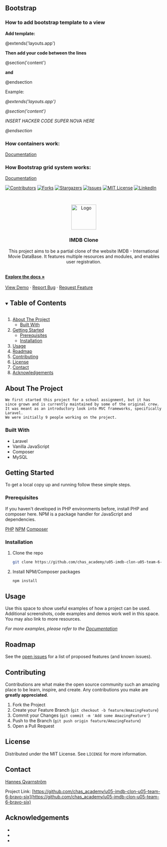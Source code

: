 <h2>Bootstrap</h2>
<h3>How to add bootstrap template to a view</h3>
<p><b>Add template:</b></p>
<p>@extends('layouts.app')</p>
<p><b>Then add your code between the lines</b></p>
<p>@section('content')</p>
<p><b>and</b></p>
<p>@endsection</p>
<p>Example:</p>
<p><i>@extends('layouts.app')</i></p>
<p><i>@section('content')</i></p>

<p><i>INSERT HACKER CODE SUPER NOVA HERE</i></p>

<p><i>@endsection</i></p>

<h3>How containers work:</h3>
<a href="https://getbootstrap.com/docs/5.0/layout/containers/">Documentation</a>

<h3>How Bootstrap grid system works:</h3>
<a href="https://getbootstrap.com/docs/4.0/layout/grid/">Documentation</a>


<!--
*** Thanks for checking out the Best-README-Template. If you have a suggestion
*** that would make this better, please fork the repo and create a pull request
*** or simply open an issue with the tag "enhancement".
*** Thanks again! Now go create something AMAZING! :D
***
***
***IMDB Clone
*** To avoid retyping too much info. Do a search and replace for the following:
*** github_username, repo_name, twitter_handle, email, project_title, project_description
-->



<!-- PROJECT SHIELDS -->
<!--
*** I'm using markdown "reference style" links for readability.
*** Reference links are enclosed in brackets [ ] instead of parentheses ( ).
*** See the bottom of this document for the declaration of the reference variables
*** for contributors-url, forks-url, etc. This is an optional, concise syntax you may use.
*** https://www.markdownguide.org/basic-syntax/#reference-style-links
-->
[![Contributors][contributors-shield]][contributors-url]
[![Forks][forks-shield]][forks-url]
[![Stargazers][stars-shield]][stars-url]
[![Issues][issues-shield]][issues-url]
[![MIT License][license-shield]][license-url]
[![LinkedIn][linkedin-shield]][linkedin-url]



<!-- PROJECT LOGO -->
<br />
<p align="center">
  <a href="https://github.com/chas_academy/u05-imdb-clon-u05-team-6-bravo-six">
    <img src="images/logo.png" alt="Logo" width="80" height="80">
  </a>

  <h3 align="center">IMDB Clone</h3>

  <p align="center">
    This project aims to be a partial clone of the website IMDB - International Movie DataBase.
    It features multiple resources and modules, and enables user registration.
    

  </p>
</p>
    <br />
    <a href="https://github.com/chas_academy/u05-imdb-clon-u05-team-6-bravo-six"><strong>Explore the docs »</strong></a>
    <br />
    <br />
    <a href="https://github.com/chas_academy/u05-imdb-clon-u05-team-6-bravo-six">View Demo</a>
    ·
    <a href="https://github.com/chas_academy/u05-imdb-clon-u05-team-6-bravo-six/issues">Report Bug</a>
    ·
    <a href="https://github.com/chas_academy/u05-imdb-clon-u05-team-6-bravo-six/issues">Request Feature</a>


<!-- TABLE OF CONTENTS -->
<details open="open">
  <summary><h2 style="display: inline-block">Table of Contents</h2></summary>
  <ol>
    <li>
      <a href="#about-the-project">About The Project</a>
      <ul>
        <li><a href="#built-with">Built With</a></li>
      </ul>
    </li>
    <li>
      <a href="#getting-started">Getting Started</a>
      <ul>
        <li><a href="#prerequisites">Prerequisites</a></li>
        <li><a href="#installation">Installation</a></li>
      </ul>
    </li>
    <li><a href="#usage">Usage</a></li>
    <li><a href="#roadmap">Roadmap</a></li>
    <li><a href="#contributing">Contributing</a></li>
    <li><a href="#license">License</a></li>
    <li><a href="#contact">Contact</a></li>
    <li><a href="#acknowledgements">Acknowledgements</a></li>
  </ol>
</details>



<!-- ABOUT THE PROJECT -->
## About The Project

    We first started this project for a school assignment, but it has since grown and is currently maintained by some of the original crew.
    It was meant as an introductory look into MVC frameworks, specifically Laravel.
    We were initially 9 people working on the project.
    
### Built With

- Laravel
- Vanilla JavaScript
- Composer
- MySQL



<!-- GETTING STARTED -->
## Getting Started

To get a local copy up and running follow these simple steps.

### Prerequisites
If you haven't developed in PHP environments before, install PHP and composer here.
NPM is a package handler for JavaScript and dependencies.

<a href="https://www.php.net/manual/en/install.php">PHP</a>
<a href="https://www.npmjs.com/">NPM</a>
<a href="https://getcomposer.org/">Composer</a>

### Installation

1. Clone the repo
   ```sh
   git clone https://github.com/chas_academy/u05-imdb-clon-u05-team-6-bravo-six.git
   ```
2. Install NPM/Composer packages
   ```sh
   npm install
   ```



<!-- USAGE EXAMPLES -->
## Usage

Use this space to show useful examples of how a project can be used. Additional screenshots, code examples and demos work well in this space. You may also link to more resources.

_For more examples, please refer to the [Documentation](https://example.com)_



<!-- ROADMAP -->
## Roadmap

See the [open issues](https://github.com/chas_academy/u05-imdb-clon-u05-team-6-bravo-six/issues) for a list of proposed features (and known issues).



<!-- CONTRIBUTING -->
## Contributing

Contributions are what make the open source community such an amazing place to be learn, inspire, and create. Any contributions you make are **greatly appreciated**.

1. Fork the Project
2. Create your Feature Branch (`git checkout -b feature/AmazingFeature`)
3. Commit your Changes (`git commit -m 'Add some AmazingFeature'`)
4. Push to the Branch (`git push origin feature/AmazingFeature`)
5. Open a Pull Request



<!-- LICENSE -->
## License

Distributed under the MIT License. See `LICENSE` for more information.



<!-- CONTACT -->
## Contact

<a href="mailto:hannesqvarnstrom@gmail.com">Hannes Qvarnström</a>

Project Link: [https://github.com/chas_academy/u05-imdb-clon-u05-team-6-bravo-six](https://github.com/chas_academy/u05-imdb-clon-u05-team-6-bravo-six)



<!-- ACKNOWLEDGEMENTS -->
## Acknowledgements

* []()
* []()
* []()





<!-- MARKDOWN LINKS & IMAGES -->
<!-- https://www.markdownguide.org/basic-syntax/#reference-style-links -->
[contributors-shield]: https://img.shields.io/github/contributors/chas_academy/repo.svg?style=for-the-badge
[contributors-url]: https://github.com/chas_academy/repo/graphs/contributors
[forks-shield]: https://img.shields.io/github/forks/chas_academy/repo.svg?style=for-the-badge
[forks-url]: https://github.com/chas_academy/repo/network/members
[stars-shield]: https://img.shields.io/github/stars/chas_academy/repo.svg?style=for-the-badge
[stars-url]: https://github.com/chas_academy/repo/stargazers
[issues-shield]: https://img.shields.io/github/issues/chas_academy/repo.svg?style=for-the-badge
[issues-url]: https://github.com/chas_academy/repo/issues
[license-shield]: https://img.shields.io/github/license/chas_academy/repo.svg?style=for-the-badge
[license-url]: https://github.com/chas_academy/repo/blob/master/LICENSE.txt
[linkedin-shield]: https://img.shields.io/badge/-LinkedIn-black.svg?style=for-the-badge&logo=linkedin&colorB=555
[linkedin-url]: https://linkedin.com/in/chas_academy
